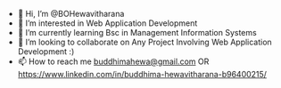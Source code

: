 - 👋 Hi, I’m @BOHewavitharana
- 👀 I’m interested in Web Application Development
- 🌱 I’m currently learning Bsc in Management Information Systems
- 💞️ I’m looking to collaborate on Any Project Involving Web Application Development :) 
- 📫 How to reach me buddhimahewa@gmail.com OR https://www.linkedin.com/in/buddhima-hewavitharana-b96400215/ 

<!---
BOHewavitharana/BOHewavitharana is a ✨ special ✨ repository because its `README.md` (this file) appears on your GitHub profile.
You can click the Preview link to take a look at your changes.
--->
